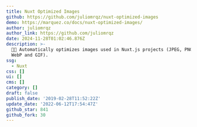 ```yaml
---
title: Nuxt Optimized Images
github: https://github.com/juliomrqz/nuxt-optimized-images
demo: https://marquez.co/docs/nuxt-optimized-images/
author: juliomrqz
author_link: https://github.com/juliomrqz
date: 2024-11-28T01:02:46.876Z
description: >-
  🌅🚀 Automatically optimizes images used in Nuxt.js projects (JPEG, PNG, SVG,
  WebP and GIF).
ssg:
  - Nuxt
css: []
ui: []
cms: []
category: []
draft: false
publish_date: '2019-02-28T11:52:22Z'
update_date: '2022-06-12T17:54:47Z'
github_star: 841
github_fork: 30
---
```

